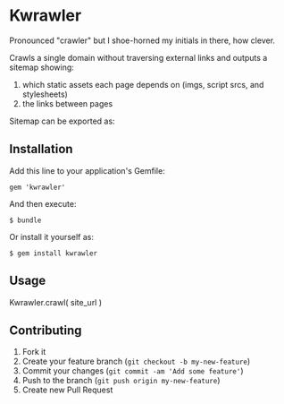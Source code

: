 # Kwrawler

Pronounced "crawler" but I shoe-horned my initials in there, how clever.

Crawls a single domain without traversing external links and outputs a sitemap
showing:

1. which static assets each page depends on (imgs, script srcs, and stylesheets)
2. the links between pages

Sitemap can be exported as: 

## Installation

Add this line to your application's Gemfile:

    gem 'kwrawler'

And then execute:

    $ bundle

Or install it yourself as:

    $ gem install kwrawler

## Usage

Kwrawler.crawl( site_url )

## Contributing

1. Fork it
2. Create your feature branch (`git checkout -b my-new-feature`)
3. Commit your changes (`git commit -am 'Add some feature'`)
4. Push to the branch (`git push origin my-new-feature`)
5. Create new Pull Request
